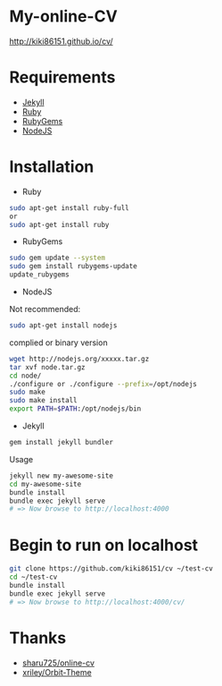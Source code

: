 # My-online-CV

http://kiki86151.github.io/cv/

# Requirements

* [Jekyll](https://jekyllrb.com/docs/installation/)
* [Ruby](https://www.ruby-lang.org/en/documentation/installation/)
* [RubyGems](https://rubygems.org/pages/download)
* [NodeJS](https://nodejs.org/en/download/)


# Installation

* Ruby

```bash
sudo apt-get install ruby-full
or
sudo apt-get install ruby
```

* RubyGems

```bash
sudo gem update --system
sudo gem install rubygems-update
update_rubygems
```

* NodeJS

Not recommended:
```bash
sudo apt-get install nodejs
```

complied or binary version
```bash
wget http://nodejs.org/xxxxx.tar.gz
tar xvf node.tar.gz
cd node/
./configure or ./configure --prefix=/opt/nodejs
sudo make
sudo make install
export PATH=$PATH:/opt/nodejs/bin
```

* Jekyll

```bash
gem install jekyll bundler
```

Usage
```bash
jekyll new my-awesome-site
cd my-awesome-site
bundle install
bundle exec jekyll serve
# => Now browse to http://localhost:4000
```

# Begin to run on localhost

```bash
git clone https://github.com/kiki86151/cv ~/test-cv
cd ~/test-cv
bundle install
bundle exec jekyll serve
# => Now browse to http://localhost:4000/cv/
```

# Thanks

* [sharu725/online-cv](https://github.com/sharu725/online-cv)
* [xriley/Orbit-Theme](https://github.com/xriley/Orbit-Theme)